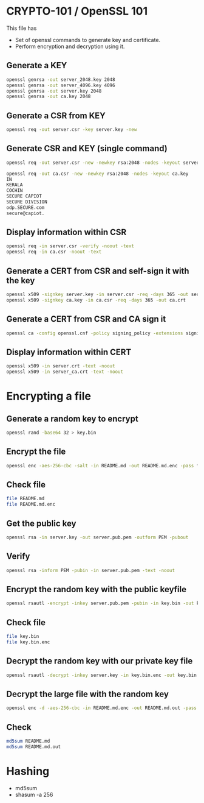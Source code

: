 # CRYPTO-101 / OpenSSL 101

This file has

* Set of openssl commands to generate key and certificate.
* Perform encryption and decryption using it.


## Generate a KEY

```sh
openssl genrsa -out server_2048.key 2048
openssl genrsa -out server_4096.key 4096
openssl genrsa -out server.key 2048
openssl genrsa -out ca.key 2048
```

## Generate a CSR from KEY

```sh
openssl req -out server.csr -key server.key -new
```

## Generate CSR and KEY (single command)

```sh
openssl req -out server.csr -new -newkey rsa:2048 -nodes -keyout server.key
```

```sh
openssl req -out ca.csr -new -newkey rsa:2048 -nodes -keyout ca.key
IN
KERALA
COCHIN
SECURE CAPIOT
SECURE DIVISION
odp.SECURE.com
secure@capiot.


```

## Display information within CSR

```sh
openssl req -in server.csr -verify -noout -text
openssl req -in ca.csr -noout -text
```

## Generate a CERT from CSR and self-sign it with the key

```sh
openssl x509 -signkey server.key -in server.csr -req -days 365 -out server.crt
openssl x509 -signkey ca.key -in ca.csr -req -days 365 -out ca.crt
```

## Generate a CERT from CSR and CA sign it

```sh
openssl ca -config openssl.cnf -policy signing_policy -extensions signing_req -out server_ca.crt -infiles server.csr
```

## Display information within CERT

```sh
openssl x509 -in server.crt -text -noout
openssl x509 -in server_ca.crt -text -noout
```


# Encrypting a file


## Generate a random key to encrypt

```sh
openssl rand -base64 32 > key.bin
```

## Encrypt the file 

```sh
openssl enc -aes-256-cbc -salt -in README.md -out README.md.enc -pass file:./key.bin
```

## Check file

```sh
file README.md
file README.md.enc
```

## Get the public key

```sh
openssl rsa -in server.key -out server.pub.pem -outform PEM -pubout
```

## Verify

```sh
openssl rsa -inform PEM -pubin -in server.pub.pem -text -noout
```

## Encrypt the random key with the public keyfile

```sh
openssl rsautl -encrypt -inkey server.pub.pem -pubin -in key.bin -out key.bin.enc
```

## Check file

```sh
file key.bin
file key.bin.enc
```

## Decrypt the random key with our private key file

```sh 
openssl rsautl -decrypt -inkey server.key -in key.bin.enc -out key.bin.out
```

## Decrypt the large file with the random key

```sh
openssl enc -d -aes-256-cbc -in README.md.enc -out README.md.out -pass file:./key.bin.out
```

## Check

```sh
md5sum README.md
md5sum README.md.out
```


# Hashing

* md5sum
* shasum -a 256

